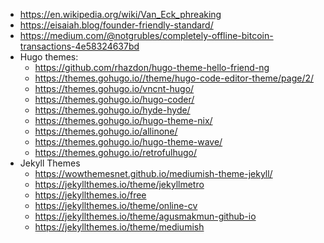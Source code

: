 - https://en.wikipedia.org/wiki/Van_Eck_phreaking
- https://eisaiah.blog/founder-friendly-standard/
- https://medium.com/@notgrubles/completely-offline-bitcoin-transactions-4e58324637bd
- Hugo themes:
  - https://github.com/rhazdon/hugo-theme-hello-friend-ng
  - https://themes.gohugo.io//theme/hugo-code-editor-theme/page/2/
  - https://themes.gohugo.io/vncnt-hugo/
  - https://themes.gohugo.io/hugo-coder/
  - https://themes.gohugo.io/hyde-hyde/
  - https://themes.gohugo.io/hugo-theme-nix/
  - https://themes.gohugo.io/allinone/
  - https://themes.gohugo.io/hugo-theme-wave/
  - https://themes.gohugo.io/retrofulhugo/
- Jekyll Themes
  - https://wowthemesnet.github.io/mediumish-theme-jekyll/ 
  - https://jekyllthemes.io/theme/jekyllmetro
  - https://jekyllthemes.io/free
  - https://jekyllthemes.io/theme/online-cv
  - https://jekyllthemes.io/theme/agusmakmun-github-io
  - https://jekyllthemes.io/theme/mediumish
